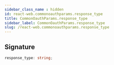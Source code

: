 ```yaml
---
sidebar_class_name : hidden
id: react-web.commonoauthparams.response_type
title: CommonOauthParams.response_type
sidebar_label: CommonOauthParams.response_type
slug: /react-web.commonoauthparams.response_type
---
```






## Signature

```typescript
response_type: string;
```

